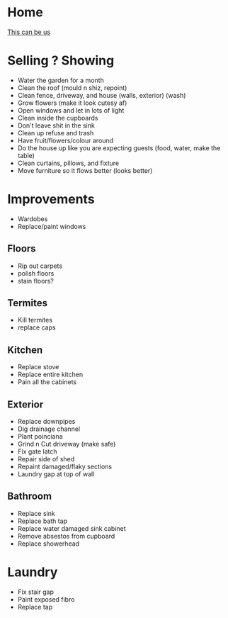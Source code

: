 # Home

[This can be us](https://youtu.be/KnsiZOJjfUg)

# Selling ? Showing

- Water the garden for a month
- Clean the roof (mould n shiz, repoint)
- Clean fence, driveway, and house (walls, exterior) (wash)
- Grow flowers (make it look cutesy af)
- Open windows and let in lots of light
- Clean inside the cupboards
- Don't leave shit in the sink
- Clean up refuse and trash
- Have fruit/flowers/colour around
- Do the house up like you are expecting guests (food, water, make the table)
- Clean curtains, pillows, and fixture
- Move furniture so it flows better (looks better)

# Improvements

- Wardobes
- Replace/paint windows

## Floors

- Rip out carpets
- polish floors
- stain floors?

## Termites
- Kill termites
- replace caps

## Kitchen

- Replace stove
- Replace entire kitchen
- Pain all the cabinets
  
## Exterior

- Replace downpipes
- Dig drainage channel
- Plant poinciana
- Grind n Cut driveway (make safe)
- Fix gate latch
- Repair side of shed
- Repaint damaged/flaky sections
- Laundry gap at top of wall

## Bathroom

- Replace sink
- Replace bath tap
- Replace water damaged sink cabinet
- Remove absestos from cupboard
- Replace showerhead

# Laundry
- Fix stair gap
- Paint exposed fibro
- Replace tap